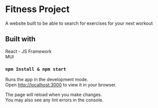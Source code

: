 # Fitness Project

A website built to be able to search for exercises for your next workout

## Built with

React - JS Framework \
MUI

### `npm Install & npm start`

Runs the app in the development mode.\
Open [http://localhost:3000](http://localhost:3000) to view it in your browser.

The page will reload when you make changes.\
You may also see any lint errors in the console.
